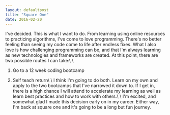 ```yaml
---
layout: defaultpost
title: "Square One"
date: 2016-02-20
---
```


I've decided. This is what I want to do. From learning using online resources to practicing algorithms, I've come to love programming. There's no better feeling than seeing my code come to life after endless fixes. What I also love is how challenging programming can be, and that I'm always learning as new technologies and frameworks are created. At this point, there are two possible routes I can take:\\
\\
1) Go to a 12 week coding bootcamp

2) Self teach  return\\
\\
I think I'm going to do both. Learn on my own and apply to the two bootcamps that I've narrowed it down to. If I get in, there is a high chance I will attend to accelerate my learning as well as learn best practices and how to work with others.\\
\\
I'm excited, and somewhat glad I made this decision early on in my career. Either way, I'm back at square one and it's going to be a long but fun journey.
